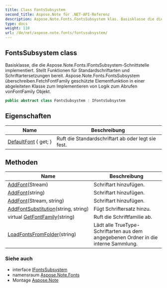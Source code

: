 ```yaml
---
title: Class FontsSubsystem
second_title: Aspose.Note für .NET-API-Referenz
description: Aspose.Note.Fonts.FontsSubsystem klas. Basisklasse die die Aspose.Note.Fonts.IFontsSubsystemSchnittstelle implementiert. Stellt Funktionen für Standardschriftarten und Schriftartersetzungen bereit. Aspose.Note.Fonts.FontsSubsystem überschreiben.FetchFontFamily geschützte Elementfunktion in einer abgeleiteten Klasse zum Implementieren von Logik zum Abrufen vonFontFamily Objekt.
type: docs
weight: 110
url: /de/net/aspose.note.fonts/fontssubsystem/
---
```

## FontsSubsystem class

Basisklasse, die die Aspose.Note.Fonts.IFontsSubsystem-Schnittstelle implementiert. Stellt Funktionen für Standardschriftarten und Schriftartersetzungen bereit. Aspose.Note.Fonts.FontsSubsystem überschreiben.FetchFontFamily geschützte Elementfunktion in einer abgeleiteten Klasse zum Implementieren von Logik zum Abrufen vonFontFamily Objekt.

```csharp
public abstract class FontsSubsystem : IFontsSubsystem
```

## Eigenschaften

| Name | Beschreibung |
| --- | --- |
| [DefaultFont](../../aspose.note.fonts/fontssubsystem/defaultfont/) { get; } | Ruft die Standardschriftart ab oder legt sie fest. |

## Methoden

| Name | Beschreibung |
| --- | --- |
| [AddFont](../../aspose.note.fonts/fontssubsystem/addfont/#addfont)(Stream) | Schriftart hinzufügen. |
| [AddFont](../../aspose.note.fonts/fontssubsystem/addfont/#addfont_2)(string) | Schriftart hinzufügen. |
| [AddFont](../../aspose.note.fonts/fontssubsystem/addfont/#addfont_1)(Stream, string) | Schriftart hinzufügen. |
| [AddFontSubstitution](../../aspose.note.fonts/fontssubsystem/addfontsubstitution/)(string, string) | Fügt Schriftersatz hinzu. |
| virtual [GetFontFamily](../../aspose.note.fonts/fontssubsystem/getfontfamily/)(string) | Ruft die Schriftfamilie ab. |
| [LoadFontsFromFolder](../../aspose.note.fonts/fontssubsystem/loadfontsfromfolder/)(string) | Lädt alle TrueType-Schriftarten aus dem angegebenen Ordner in die interne Sammlung. |

### Siehe auch

* interface [IFontsSubsystem](../ifontssubsystem/)
* namensraum [Aspose.Note.Fonts](../../aspose.note.fonts/)
* Montage [Aspose.Note](../../)


